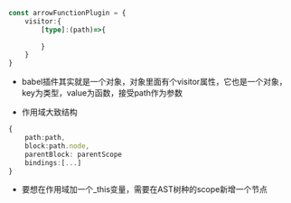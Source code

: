 <!--
 * @Author: wangsimin wangsimin@tuzhanai.com
 * @Date: 2024-03-27 11:22:15
 * Copyright © 2014-2023 Rabbitpre.com. All Rights Reserved.
-->
```ts
const arrowFunctionPlugin = {
    visitor:{
        [type]:(path)=>{
            
        }
    }
}
```
- babel插件其实就是一个对象，对象里面有个visitor属性，它也是一个对象，key为类型，value为函数，接受path作为参数

- 作用域大致结构

```ts   
{
    path:path,
    block:path.node,
    parentBlock: parentScope
    bindings:[...]
}

```

- 要想在作用域加一个_this变量，需要在AST树种的scope新增一个节点